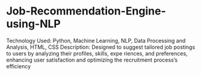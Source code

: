 # Job-Recommendation-Engine-using-NLP
 Technology Used: Python, Machine Learning, NLP, Data Processing and Analysis, HTML, CSS
 Description: Designed to suggest tailored job postings to users by analyzing their profiles, skills, expe
riences, and preferences, enhancing user satisfaction and optimizing the recruitment process’s efficiency
